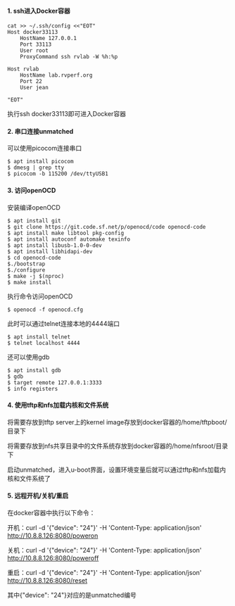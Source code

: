 #### 1. ssh进入Docker容器

````
cat >> ~/.ssh/config <<"EOT"
Host docker33113
    HostName 127.0.0.1
    Port 33113        
    User root
    ProxyCommand ssh rvlab -W %h:%p

Host rvlab
    HostName lab.rvperf.org
    Port 22
    User jean

"EOT"
````

执行ssh docker33113即可进入Docker容器

#### 2. 串口连接unmatched

可以使用picocom连接串口

````
$ apt install picocom
$ dmesg | grep tty
$ picocom -b 115200 /dev/ttyUSB1
````

#### 3. 访问openOCD

安装编译openOCD

````
$ apt install git
$ git clone https://git.code.sf.net/p/openocd/code openocd-code
$ apt install make libtool pkg-config
$ apt install autoconf automake texinfo
$ apt install libusb-1.0-0-dev
$ apt install libhidapi-dev
$ cd openocd-code
$./bootstrap
$./configure
$ make -j $(nproc)
$ make install
````

执行命令访问openOCD

````
$ openocd -f openocd.cfg
````

此时可以通过telnet连接本地的4444端口

````
$ apt install telnet
$ telnet localhost 4444
````

还可以使用gdb

````
$ apt install gdb
$ gdb
$ target remote 127.0.0.1:3333
$ info registers
````

#### 4. 使用tftp和nfs加载内核和文件系统

将需要存放到tftp server上的kernel image存放到docker容器的/home/tftpboot/目录下

将需要存放到nfs共享目录中的文件系统存放到docker容器的/home/nfsroot/目录下

启动unmatched，进入u-boot界面，设置环境变量后就可以通过tftp和nfs加载内核和文件系统了

#### 5. 远程开机/关机/重启

在docker容器中执行以下命令：

开机：curl -d '{"device": "24"}' -H 'Content-Type: application/json'  http://10.8.8.126:8080/poweron

关机：curl -d '{"device": "24"}' -H 'Content-Type: application/json'  http://10.8.8.126:8080/poweroff

重启：curl -d '{"device": "24"}' -H 'Content-Type: application/json'  http://10.8.8.126:8080/reset

其中{"device": "24"}对应的是unmatched编号
